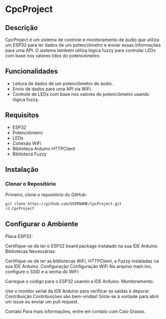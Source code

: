 # CpcProject

## Descrição

CpcProject é um sistema de controle e monitoramento de áudio que utiliza um ESP32 para ler dados de um potenciômetro e enviar essas informações para uma API. O sistema também utiliza lógica fuzzy para controlar LEDs com base nos valores lidos do potenciômetro.

## Funcionalidades

- Leitura de dados de um potenciômetro de áudio.
- Envio de dados para uma API via WiFi.
- Controle de LEDs com base nos valores do potenciômetro usando lógica fuzzy.

## Requisitos

- ESP32
- Potenciômetro
- LEDs
- Conexão WiFi
- Biblioteca Arduino HTTPClient
- Biblioteca Fuzzy

## Instalação

### Clonar o Repositório

Primeiro, clone o repositório do GitHub:

```bash
git clone https://github.com/USERNAME/CpcProject.git
cd CpcProject
```

## Configurar o Ambiente

Placa ESP32:

Certifique-se de ter o ESP32 board package instalado na sua IDE Arduino.
Bibliotecas Necessárias:

Certifique-se de ter as bibliotecas WiFi, HTTPClient, e Fuzzy instaladas na sua IDE Arduino.
Configuração
Configuração WiFi
No arquivo main.ino, configure o SSID e a senha do WiFi:

Carregue o código para o ESP32 usando a IDE Arduino.
Monitoramento:

Use o monitor serial da IDE Arduino para verificar as saídas e depurar.
Contribuição
Contribuições são bem-vindas! Sinta-se à vontade para abrir um issue ou enviar um pull request.


Contato
Para mais informações, entre em contato com Caio Grasso.
